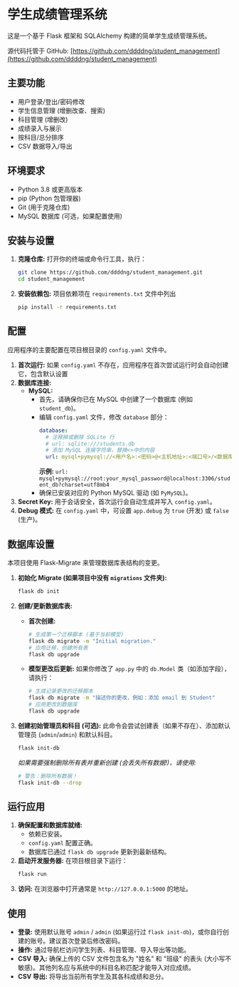 # 学生成绩管理系统

这是一个基于 Flask 框架和 SQLAlchemy 构建的简单学生成绩管理系统。

源代码托管于 GitHub: [https://github.com/ddddng/student_management](https://github.com/ddddng/student_management)

## 主要功能

*   用户登录/登出/密码修改
*   学生信息管理 (增删改查、搜索)
*   科目管理 (增删改)
*   成绩录入与展示
*   按科目/总分排序
*   CSV 数据导入/导出

## 环境要求

*   Python 3.8 或更高版本
*   pip (Python 包管理器)
*   Git (用于克隆仓库)
*   MySQL 数据库 (可选，如果配置使用)

## 安装与设置

1.  **克隆仓库:**
    打开你的终端或命令行工具，执行：
    ```bash
    git clone https://github.com/ddddng/student_management.git
    cd student_management
    ```

2.  **安装依赖包:**
    项目依赖项在 `requirements.txt` 文件中列出
    ```bash
    pip install -r requirements.txt
    ```

## 配置

应用程序的主要配置在项目根目录的 `config.yaml` 文件中。

1.  **首次运行:** 如果 `config.yaml` 不存在，应用程序在首次尝试运行时会自动创建它，包含默认设置
2.  **数据库连接:**
    *   **MySQL:**
        *   首先，请确保你已在 MySQL 中创建了一个数据库 (例如 `student_db`)。
        *   编辑 `config.yaml` 文件，修改 `database` 部分：
            ```yaml
            database:
              # 注释掉或删除 SQLite 行
              # url: sqlite:///students.db
              # 添加 MySQL 连接字符串，替换<>中的内容
              url: mysql+pymysql://<用户名>:<密码>@<主机地址>:<端口号>/<数据库名>?charset=utf8mb4
            ```
            **示例:** `url: mysql+pymysql://root:your_mysql_password@localhost:3306/student_db?charset=utf8mb4`
        *   确保已安装对应的 Python MySQL 驱动 (如 `PyMySQL`)。
3.  **Secret Key:** 用于会话安全，首次运行会自动生成并写入 `config.yaml`。
4.  **Debug 模式:** 在 `config.yaml` 中，可设置 `app.debug` 为 `true` (开发) 或 `false` (生产)。

## 数据库设置

本项目使用 Flask-Migrate 来管理数据库表结构的变更。

1.  **初始化 Migrate (如果项目中没有 `migrations` 文件夹):**
    ```bash
    flask db init
    ```

2.  **创建/更新数据库表:**
    *   **首次创建:**
        ```bash
        # 生成第一个迁移脚本 (基于当前模型)
        flask db migrate -m "Initial migration."
        # 应用迁移，创建所有表
        flask db upgrade
        ```
    *   **模型更改后更新:**
        如果你修改了 `app.py` 中的 `db.Model` 类（如添加字段），请执行：
        ```bash
        # 生成记录更改的迁移脚本
        flask db migrate -m "描述你的更改，例如：添加 email 到 Student"
        # 应用更改到数据库
        flask db upgrade
        ```

3.  **创建初始管理员和科目 (可选):**
    此命令会尝试创建表（如果不存在）、添加默认管理员 (`admin`/`admin`) 和默认科目。
    ```bash
    flask init-db
    ```
    *如果需要强制删除所有表并重新创建 (会丢失所有数据!)，请使用:*
    ```bash
    # 警告：删除所有数据！
    flask init-db --drop
    ```

## 运行应用

1.  **确保配置和数据库就绪:**
    *   依赖已安装。
    *   `config.yaml` 配置正确。
    *   数据库已通过 `flask db upgrade` 更新到最新结构。
2.  **启动开发服务器:**
    在项目根目录下运行：
    ```bash
    flask run
    ```
3.  **访问:**
    在浏览器中打开通常是 `http://127.0.0.1:5000` 的地址。

## 使用

*   **登录:** 使用默认账号 `admin` / `admin` (如果运行过 `flask init-db`)，或你自行创建的账号。建议首次登录后修改密码。
*   **操作:** 通过导航栏访问学生列表、科目管理、导入导出等功能。
*   **CSV 导入:** 确保上传的 CSV 文件包含名为 "姓名" 和 "班级" 的表头 (大小写不敏感)。其他列名应与系统中的科目名称匹配才能导入对应成绩。
*   **CSV 导出:** 将导出当前所有学生及其各科成绩和总分。